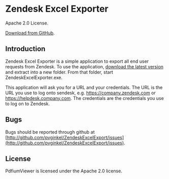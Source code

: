 # Zendesk Excel Exporter

Apache 2.0 License.

[Download from GitHub](https://github.com/pvginkel/ZendeskExcelExport/releases).

## Introduction

Zendesk Excel Exporter is a simple application to export all end user requests
from Zendesk. To use the application, [download the latest version](https://github.com/pvginkel/ZendeskExcelExport/releases)
and extract into a new folder. From that folder, start ZendeskExcelExporter.exe.

This application will ask you for a URL and your credentials. The URL
is the URL you use to log onto sendesk, e.g. https://company.zendesk.com
or https://helpdesk.company.com. The credentials are the credentials you use
to log on to Zendesk.

## Bugs

Bugs should be reported through github at
[http://github.com/pvginkel/ZendeskExcelExport/issues](http://github.com/pvginkel/ZendeskExcelExport/issues).

## License

PdfiumViewer is licensed under the Apache 2.0 license.
